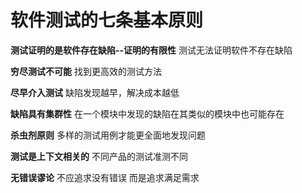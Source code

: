 # 软件测试的七条基本原则

**测试证明的是软件存在缺陷--证明的有限性** 测试无法证明软件不存在缺陷

**穷尽测试不可能** 找到更高效的测试方法

**尽早介入测试** 缺陷发现越早，解决成本越低

**缺陷具有集群性** 在一个模块中发现的缺陷在其类似的模块中也可能存在

**杀虫剂原则** 多样的测试用例才能更全面地发现问题

**测试是上下文相关的** 不同产品的测试准测不同

**无错误谬论** 不应追求没有错误 而是追求满足需求
